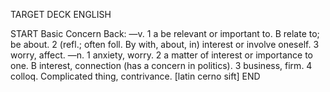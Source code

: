 TARGET DECK
ENGLISH

START
Basic
Concern
Back: —v. 1 a be relevant or important to. B relate to; be about. 2 (refl.; often foll. By with, about, in) interest or involve oneself. 3 worry, affect. —n. 1 anxiety, worry. 2 a matter of interest or importance to one. B interest, connection (has a concern in politics). 3 business, firm. 4 colloq. Complicated thing, contrivance. [latin cerno sift]
END

